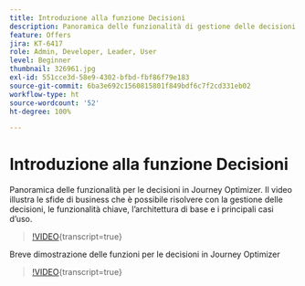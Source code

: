 ```yaml
---
title: Introduzione alla funzione Decisioni
description: Panoramica delle funzionalità di gestione delle decisioni di Journey Optimizer.
feature: Offers
jira: KT-6417
role: Admin, Developer, Leader, User
level: Beginner
thumbnail: 326961.jpg
exl-id: 551cce3d-58e9-4302-bfbd-fbf86f79e183
source-git-commit: 6ba3e692c1560815801f849bdf6c7f2cd331eb02
workflow-type: ht
source-wordcount: '52'
ht-degree: 100%

---
```


# Introduzione alla funzione Decisioni

Panoramica delle funzionalità per le decisioni in Journey Optimizer. Il video illustra le sfide di business che è possibile risolvere con la gestione delle decisioni, le funzionalità chiave, l’architettura di base e i principali casi d’uso.


>[!VIDEO](https://video.tv.adobe.com/v/326961?quality=12&learn=on){transcript=true}

Breve dimostrazione delle funzioni per le decisioni in Journey Optimizer

>[!VIDEO](https://video.tv.adobe.com/v/3451101?quality=12&learn=on){transcript=true}


